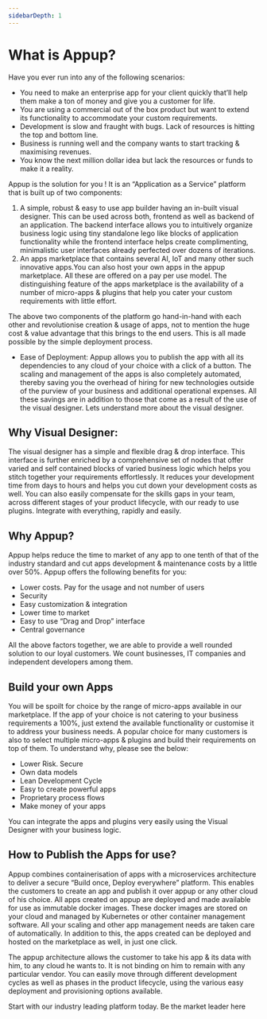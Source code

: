 ```yaml
---
sidebarDepth: 1
---
```

# What is Appup?

Have you ever run into any of the following scenarios:
* You need to make an enterprise app for your client quickly that’ll help them make a ton of money and give you a customer for life.
* You are using a commercial out of the box product but want to extend its functionality to accommodate your custom requirements.
* Development is slow and fraught with bugs. Lack of resources is hitting the top and bottom line.
* Business is running well and the company wants to start tracking & maximising revenues.
* You know the next million dollar idea but lack the resources or funds to make it a reality.

Appup is the solution for you ! 
It is an “Application as a Service” platform that is built up of two components:
1. A simple, robust & easy to use app builder having an in-built visual designer. This can be used across both, frontend as well as backend of an application. The backend interface allows you to intuitively organize business logic using tiny standalone lego like blocks of application functionality while the frontend interface helps create complimenting, minimalistic user interfaces already perfected over dozens of iterations. 
2. An apps marketplace that contains several AI, IoT and many other such innovative apps.You can also host your own apps in the appup marketplace. All these are offered on a pay per use model.
The distinguishing feature of the apps marketplace is the availability of a number of micro-apps & plugins that help you cater your custom requirements with little effort.  

The above two components of the platform go hand-in-hand with each other and revolutionise creation & usage of apps, not to mention the huge cost & value advantage that this brings to the end users. This is all made possible by the simple deployment process.
* Ease of Deployment:
Appup allows you to publish the app with all its dependencies to any cloud of your choice with a click of a button. The scaling and management of the apps is also completely automated, thereby saving you the overhead of hiring for new technologies outside of the purview of your business and additional operational expenses. All these savings are in addition to those that come as a result of the use of the visual designer. Lets understand more about the visual designer.

## Why Visual Designer:
The visual designer has a simple and flexible drag & drop interface. This interface is further enriched by a comprehensive set of nodes that offer varied and self contained blocks of varied business logic which helps you stitch together your requirements effortlessly.
It reduces your development time from days to hours and helps you cut down your development costs  as well. You can also easily compensate for the skills gaps in your team, across different stages of your product lifecycle, with our ready to use plugins. Integrate with everything, rapidly and easily.

## Why Appup?
Appup helps reduce the time to market of any app to one tenth of that of the industry standard and cut apps development & maintenance costs by a little over 50%. Appup offers the following benefits for you:

* Lower costs. Pay for the usage and not number of users
* Security
* Easy customization & integration
* Lower time to market
* Easy to use “Drag and Drop” interface
* Central governance

All the above factors together, we are able to provide a well rounded solution to our loyal customers. We count businesses, IT companies and independent developers among them.
## Build your own Apps
You will be spoilt for choice by the range of micro-apps available in our marketplace. If the app of your choice is not catering to your business requirements a 100%, just extend the available functionality or customise it to address your business needs. A popular choice for many customers is also to select multiple micro-apps & plugins and build their requirements on top of them.
To understand why, please see the below:

* Lower Risk. Secure
* Own data models
* Lean Development Cycle
* Easy to create powerful apps
* Proprietary process flows
* Make money of your apps

You can integrate the apps and plugins very easily using the Visual Designer with your business logic.

## How to Publish the Apps for use?
Appup combines containerisation of apps with a microservices architecture to deliver a secure “Build once, Deploy everywhere” platform. This enables the customers to create an app and publish it over appup or any other cloud of his choice. 
All apps created on appup are deployed and made available for use as immutable docker images. These docker images are stored on your cloud and managed by Kubernetes or other container management software. All your scaling and other app management needs are taken care of automatically. In addition to this, the apps created can be deployed and hosted on the marketplace as well, in just one click. 

The appup architecture allows the customer to take his app & its data with him, to any cloud he wants to. It is not binding on him to remain with any particular vendor.
You can easily move through different development cycles as well as phases in the product lifecycle, using the various easy deployment and provisioning options available.

 Start with our industry leading platform today. Be the market leader here
